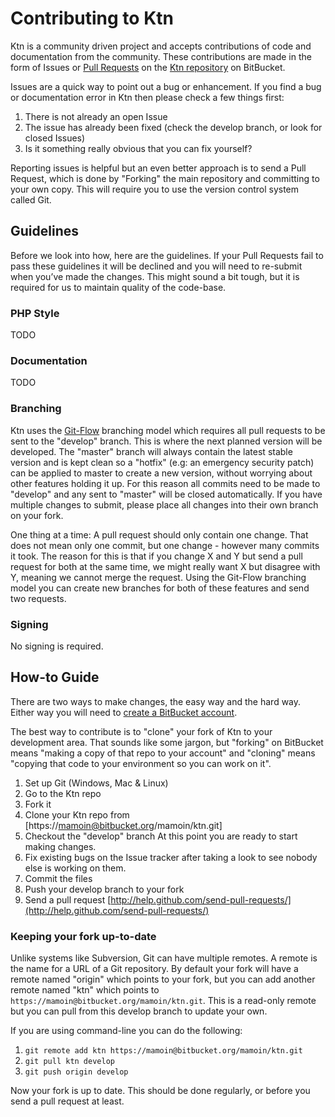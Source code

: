 # Contributing to Ktn


Ktn is a community driven project and accepts contributions of code and documentation from the community. These contributions are made in the form of Issues or [Pull Requests](http://help.github.com/send-pull-requests/) on the [Ktn repository](https://bitbucket.org/mamoin/ktn/>) on BitBucket.

Issues are a quick way to point out a bug or enhancement. If you find a bug or documentation error in Ktn then please check a few things first:

1. There is not already an open Issue
2. The issue has already been fixed (check the develop branch, or look for closed Issues)
3. Is it something really obvious that you can fix yourself?

Reporting issues is helpful but an even better approach is to send a Pull Request, which is done by "Forking" the main repository and committing to your own copy. This will require you to use the version control system called Git.

## Guidelines

Before we look into how, here are the guidelines. If your Pull Requests fail
to pass these guidelines it will be declined and you will need to re-submit
when you’ve made the changes. This might sound a bit tough, but it is required
for us to maintain quality of the code-base.

### PHP Style

TODO

### Documentation

TODO

### Branching

Ktn uses the [Git-Flow](http://nvie.com/posts/a-successful-git-branching-model/) branching model which requires all pull requests to be sent to the "develop" branch. This is
where the next planned version will be developed. The "master" branch will always contain the latest stable version and is kept clean so a "hotfix" (e.g: an emergency security patch) can be applied to master to create a new version, without worrying about other features holding it up. For this reason all commits need to be made to "develop" and any sent to "master" will be closed automatically. If you have multiple changes to submit, please place all changes into their own branch on your fork.

One thing at a time: A pull request should only contain one change. That does not mean only one commit, but one change - however many commits it took. The reason for this is that if you change X and Y but send a pull request for both at the same time, we might really want X but disagree with Y, meaning we cannot merge the request. Using the Git-Flow branching model you can create new branches for both of these features and send two requests.

### Signing

No signing is required.


## How-to Guide

There are two ways to make changes, the easy way and the hard way. Either way you will need to [create a BitBucket account](https://bitbucket.org/account/signup/).

The best way to contribute is to "clone" your fork of Ktn to your development area. That sounds like some jargon, but "forking" on BitBucket means "making a copy of that repo to your account" and "cloning" means "copying that code to your environment so you can work on it".

1. Set up Git (Windows, Mac & Linux)
2. Go to the Ktn repo
3. Fork it
4. Clone your Ktn repo from [https://mamoin@bitbucket.org/mamoin/ktn.git]
5. Checkout the "develop" branch At this point you are ready to start making changes. 
6. Fix existing bugs on the Issue tracker after taking a look to see nobody else is working on them.
7. Commit the files
8. Push your develop branch to your fork
9. Send a pull request [http://help.github.com/send-pull-requests/](http://help.github.com/send-pull-requests/)

### Keeping your fork up-to-date

Unlike systems like Subversion, Git can have multiple remotes. A remote is the name for a URL of a Git repository. By default your fork will have a remote named "origin" which points to your fork, but you can add another remote named "ktn" which points to `https://mamoin@bitbucket.org/mamoin/ktn.git`. This is a read-only remote but you can pull from this develop branch to update your own.

If you are using command-line you can do the following:

1. `git remote add ktn https://mamoin@bitbucket.org/mamoin/ktn.git`
2. `git pull ktn develop`
3. `git push origin develop`

Now your fork is up to date. This should be done regularly, or before you send a pull request at least.